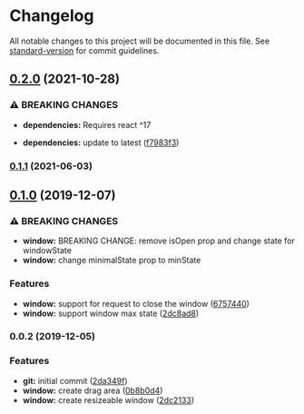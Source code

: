 # Changelog

All notable changes to this project will be documented in this file. See [standard-version](https://github.com/conventional-changelog/standard-version) for commit guidelines.

## [0.2.0](https://github.com/pixore/window/compare/v0.1.1...v0.2.0) (2021-10-28)


### ⚠ BREAKING CHANGES

* **dependencies:** Requires react ^17

* **dependencies:** update to latest ([f7983f3](https://github.com/pixore/window/commit/f7983f3c9c06da23df3df62258527f8f8d9a5c3e))

### [0.1.1](https://github.com/pixore/window/compare/v0.1.0...v0.1.1) (2021-06-03)

## [0.1.0](https://github.com/pixore/window/compare/v0.0.2...v0.1.0) (2019-12-07)


### ⚠ BREAKING CHANGES

* **window:** BREAKING CHANGE: remove isOpen prop and change state for windowState
* **window:** change minimalState prop to minState

### Features

* **window:** support for request to close the window ([6757440](https://github.com/pixore/window/commit/67574408bdd1484c072f98c7f8c539fd44aa226f))
* **window:** support window max state ([2dc8ad8](https://github.com/pixore/window/commit/2dc8ad8b98313feac47f7a868bc7fe6ae03c9450))

### 0.0.2 (2019-12-05)


### Features

* **git:** initial commit ([2da349f](https://github.com/pixore/window/commit/2da349fc58a4a695852aaa88292a5a547a78fcae))
* **window:** create drag area ([0b8b0d4](https://github.com/pixore/window/commit/0b8b0d4d8e2469d6ca699518222ce73756a1d20c))
* **window:** create resizeable window ([2dc2133](https://github.com/pixore/window/commit/2dc2133a14ffe7571409db45c1bc42d9aaea3ef7))
